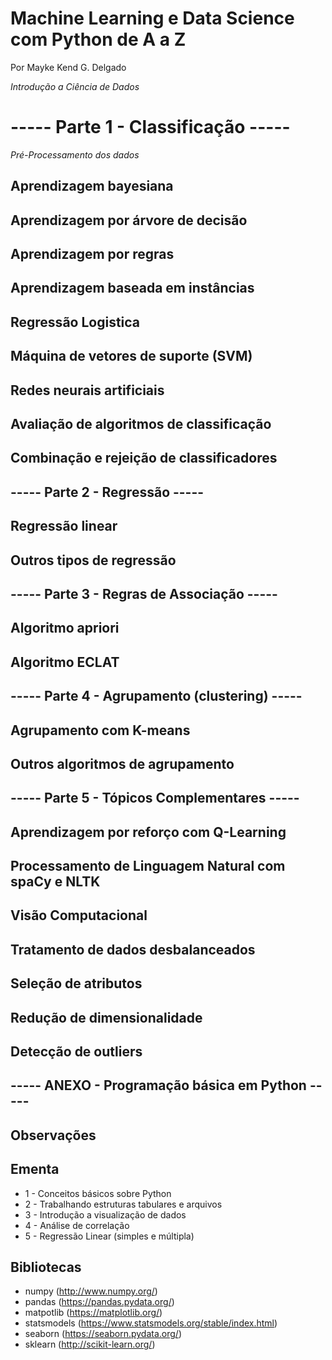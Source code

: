 # Machine Learning e Data Science com Python de A a Z

Por Mayke Kend G. Delgado

*Introdução a Ciência de Dados*
# ----- Parte 1 - Classificação -----
*Pré-Processamento dos dados*
## Aprendizagem bayesiana
## Aprendizagem por árvore de decisão
## Aprendizagem por regras
## Aprendizagem baseada em instâncias
## Regressão Logistica
## Máquina de vetores de suporte (SVM)
## Redes neurais artificiais
## Avaliação de algoritmos de classificação
## Combinação e rejeição de classificadores
## ----- Parte 2 - Regressão -----
## Regressão linear
## Outros tipos de regressão
## ----- Parte 3 - Regras de Associação -----
## Algoritmo apriori
## Algoritmo ECLAT
## ----- Parte 4 - Agrupamento (clustering) -----
## Agrupamento com K-means
## Outros algoritmos de agrupamento
## ----- Parte 5 - Tópicos Complementares -----
## Aprendizagem por reforço com Q-Learning
## Processamento de Linguagem Natural com spaCy e NLTK
## Visão Computacional
## Tratamento de dados desbalanceados
## Seleção de atributos
## Redução de dimensionalidade
## Detecção de outliers
## ----- ANEXO - Programação básica em Python -----
## Observações


## Ementa
- 1 - Conceitos básicos sobre Python
- 2 - Trabalhando estruturas tabulares e arquivos
- 3 - Introdução a visualização de dados
- 4 - Análise de correlação
- 5 - Regressão Linear (simples e múltipla)

## Bibliotecas

- numpy (http://www.numpy.org/)
- pandas (https://pandas.pydata.org/)
- matpotlib (https://matplotlib.org/)
- statsmodels (https://www.statsmodels.org/stable/index.html)
- seaborn (https://seaborn.pydata.org/)
- sklearn (http://scikit-learn.org/)
